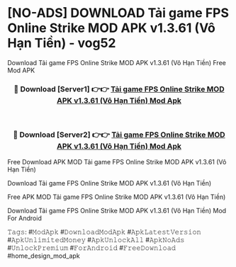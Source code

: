 # [NO-ADS] DOWNLOAD Tải game FPS Online Strike MOD APK v1.3.61 (Vô Hạn Tiền) - vog52
Download Tải game FPS Online Strike MOD APK v1.3.61 (Vô Hạn Tiền) Free Mod APK

<div align="center">
<h3>🔴 Download [Server1] 👉👉 <a href="https://apk-comot.site?title=Tải_game_FPS_Online_Strike_MOD_APK_v1.3.61_(Vô_Hạn_Tiền)">Tải game FPS Online Strike MOD APK v1.3.61 (Vô Hạn Tiền) Mod Apk</a></h3><br>

<h3>🔴 Download [Server2] 👉👉 <a href="https://apk-comot.site?title=Tải_game_FPS_Online_Strike_MOD_APK_v1.3.61_(Vô_Hạn_Tiền)">Tải game FPS Online Strike MOD APK v1.3.61 (Vô Hạn Tiền) Mod Apk</a></h3>
</div>


Free Download APK MOD Tải game FPS Online Strike MOD APK v1.3.61 (Vô Hạn Tiền)

Download Tải game FPS Online Strike MOD APK v1.3.61 (Vô Hạn Tiền) 

Free APK MOD Tải game FPS Online Strike MOD APK v1.3.61 (Vô Hạn Tiền) 

Download Tải game FPS Online Strike MOD APK v1.3.61 (Vô Hạn Tiền) Mod For Android

𝚃𝚊𝚐𝚜: #𝙼𝚘𝚍𝙰𝚙𝚔 #𝙳𝚘𝚠𝚗𝚕𝚘𝚊𝚍𝙼𝚘𝚍𝙰𝚙𝚔 #𝙰𝚙𝚔𝙻𝚊𝚝𝚎𝚜𝚝𝚅𝚎𝚛𝚜𝚒𝚘𝚗 #𝙰𝚙𝚔𝚄𝚗𝚕𝚒𝚖𝚒𝚝𝚎𝚍𝙼𝚘𝚗𝚎𝚢 #𝙰𝚙𝚔𝚄𝚗𝚕𝚘𝚌𝚔𝙰𝚕𝚕 #𝙰𝚙𝚔𝙽𝚘𝙰𝚍𝚜 #𝚄𝚗𝚕𝚘𝚌𝚔𝙿𝚛𝚎𝚖𝚒𝚞𝚖 #𝙵𝚘𝚛𝙰𝚗𝚍𝚛𝚘𝚒𝚍 #𝙵𝚛𝚎𝚎𝙳𝚘𝚠𝚗𝚕𝚘𝚊𝚍 #home_design_mod_apk